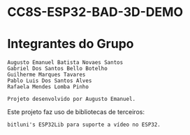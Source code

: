 # CC8S-ESP32-BAD-3D-DEMO

# Integrantes do Grupo

    Augusto Emanuel Batista Novaes Santos
    Gabriel Dos Santos Bello Botelho
    Guilherme Marques Tavares
    Pablo Luis Dos Santos Alves
    Rafaela Mendes Lomba Pinho

    Projeto desenvolvido por Augusto Emanuel.

Este projeto faz uso de bibliotecas de terceiros:

    bitluni's ESP32Lib para suporte a vídeo no ESP32.
